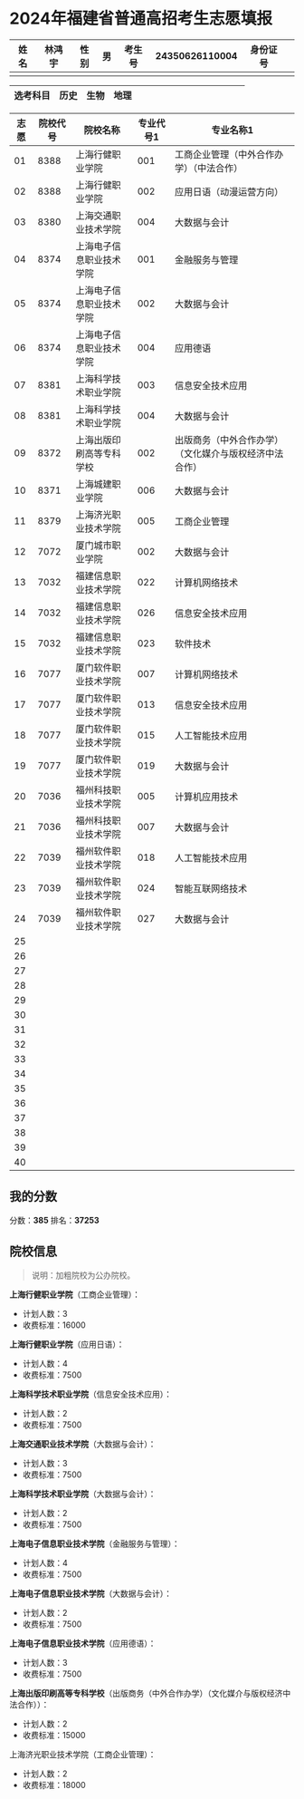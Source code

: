 # 2024年福建省普通高招考生志愿填报

| 姓名 | 林鸿宇 | 性别 | 男 | 考生号 | 24350626110004 | 身份证号 |         |
|------|---------|------|----|---------|----------------|-----------|---------|
|      |         |      |    |         |                |           |         |

| 选考科目 | 历史 | 生物 | 地理 |   |   |   |   |   |   |   |   |   |   |   |   |
|----------|------|------|------|---|---|---|---|---|---|---|---|---|---|---|---|


| 志愿 | 院校代号 | 院校名称 | 专业代号1 | 专业名称1 |
|------|----------|----------|-----------|----------|
| 01   | 8388     | 上海行健职业学院 | 001       | 工商企业管理（中外合作办学）（中法合作） |
| 02   | 8388     | 上海行健职业学院 | 002       | 应用日语（动漫运营方向） |
| 03   | 8380     | 上海交通职业技术学院 | 004       | 大数据与会计 |
| 04   | 8374     | 上海电子信息职业技术学院 | 001       | 金融服务与管理 |
| 05   | 8374     | 上海电子信息职业技术学院 | 002       | 大数据与会计 |
| 06   | 8374     | 上海电子信息职业技术学院 | 004       | 应用德语 |
| 07   | 8381     | 上海科学技术职业学院 | 003       | 信息安全技术应用 |
| 08   | 8381     | 上海科学技术职业学院 | 004       | 大数据与会计 |
| 09   | 8372     | 上海出版印刷高等专科学校 | 002       | 出版商务（中外合作办学）（文化媒介与版权经济中法合作） |
| 10   | 8371     | 上海城建职业学院 | 006       | 大数据与会计 |
| 11   | 8379     | 上海济光职业技术学院 | 005       | 工商企业管理 |
| 12   | 7072     | 厦门城市职业学院 | 002       | 大数据与会计 |
| 13   | 7032     | 福建信息职业技术学院 | 022       | 计算机网络技术 |
| 14   | 7032     | 福建信息职业技术学院 | 026       | 信息安全技术应用 |
| 15   | 7032     | 福建信息职业技术学院 | 023       | 软件技术 |
| 16   | 7077     | 厦门软件职业技术学院 | 007       | 计算机网络技术 |
| 17   | 7077     | 厦门软件职业技术学院 | 013       | 信息安全技术应用 |
| 18   | 7077     | 厦门软件职业技术学院 | 015       | 人工智能技术应用 |
| 19   | 7077     | 厦门软件职业技术学院 | 019       | 大数据与会计 |
| 20   | 7036     | 福州科技职业技术学院 | 005       | 计算机应用技术 |
| 21   | 7036     | 福州科技职业技术学院 | 007       | 大数据与会计 |
| 22   | 7039     | 福州软件职业技术学院 | 018       | 人工智能技术应用 |
| 23   | 7039     | 福州软件职业技术学院 | 024       | 智能互联网络技术 |
| 24   | 7039     | 福州软件职业技术学院 | 027       | 大数据与会计 |
| 25   |          |          |           |          |
| 26   |          |          |           |          |
| 27   |          |          |           |          |
| 28   |          |          |           |          |
| 29   |          |          |           |          |
| 30   |          |          |           |          |
| 31   |          |          |           |          |
| 32   |          |          |           |          |
| 33   |          |          |           |          |
| 34   |          |          |           |          |
| 35   |          |          |           |          |
| 36   |          |          |           |          |
| 37   |          |          |           |          |
| 38   |          |          |           |          |
| 39   |          |          |           |          |
| 40   |          |          |           |          |

## 我的分数

分数：**385**
排名：**37253**

## 院校信息

> 说明：加粗院校为公办院校。

**上海行健职业学院**（工商企业管理）：
- 计划人数：3
- 收费标准：16000

**上海行健职业学院**（应用日语）：
- 计划人数：4
- 收费标准：7500

**上海科学技术职业学院**（信息安全技术应用）：
- 计划人数：2
- 收费标准：7500

**上海交通职业技术学院**（大数据与会计）：
- 计划人数：3
- 收费标准：7500

**上海科学技术职业学院**（大数据与会计）：
- 计划人数：2
- 收费标准：7500

**上海电子信息职业技术学院**（金融服务与管理）：
- 计划人数：4
- 收费标准：7500

**上海电子信息职业技术学院**（大数据与会计）：
- 计划人数：2
- 收费标准：7500

**上海电子信息职业技术学院**（应用德语）：
- 计划人数：3
- 收费标准：7500

**上海出版印刷高等专科学校**（出版商务（中外合作办学）（文化媒介与版权经济中法合作））：
- 计划人数：2
- 收费标准：15000

上海济光职业技术学院（工商企业管理）：
- 计划人数：2
- 收费标准：18000
